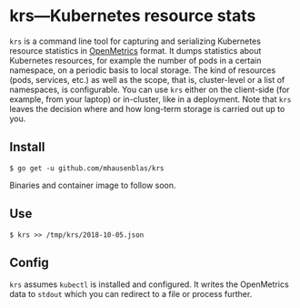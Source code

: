 # krs—Kubernetes resource stats

`krs` is a command line tool for capturing and serializing Kubernetes resource statistics in [OpenMetrics](https://github.com/OpenObservability/OpenMetrics) format. It dumps statistics about Kubernetes resources, for example the number of pods in a certain namespace, on a periodic basis to local storage. The kind of resources (pods, services, etc.) as well as the scope, that is, cluster-level or a list of namespaces, is configurable. You can use `krs` either on the client-side (for example, from your laptop) or in-cluster, like in a deployment. Note that `krs` leaves the decision where and how long-term storage is carried out up to you.

## Install

```shell
$ go get -u github.com/mhausenblas/krs
```

Binaries and container image to follow soon.

## Use

```shell
$ krs >> /tmp/krs/2018-10-05.json
```

## Config

`krs` assumes `kubectl` is installed and configured. It writes the OpenMetrics data to `stdout` which you can redirect to a file or process further.
